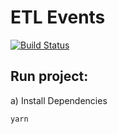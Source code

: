 # ETL Events

[![Build Status](https://travis-ci.org/garciadiazjaime/etl-events.svg)](https://travis-ci.org/garciadiazjaime/etl-events)

## Run project:
a) Install Dependencies

`yarn`
